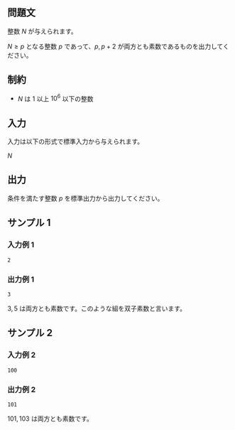 ## 問題文
整数 $N$ が与えられます。

$N \ge p$ となる整数 $p$ であって、$p, p + 2$ が両方とも素数であるものを出力してください。


## 制約
- $N$ は $1$ 以上 $10^6$ 以下の整数

## 入力
入力は以下の形式で標準入力から与えられます。

$N$

## 出力
条件を満たす整数 $p$ を標準出力から出力してください。

## サンプル 1
### 入力例 1
```
2
```

### 出力例 1
```
3
```

$3, 5$ は両方とも素数です。このような組を双子素数と言います。

## サンプル 2
### 入力例 2
```
100
```

### 出力例 2
```
101
```

$101, 103$ は両方とも素数です。
